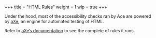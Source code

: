 +++
title = "HTML Rules"
weight = 1
wip = true
+++

Under the hood, most of the accessibility checks ran by Ace are powered by [aXe](https://github.com/dequelabs/axe-core), an engine for automated testing of HTML.

Refer to [aXe’s documentation](https://github.com/dequelabs/axe-core/blob/develop/doc/rule-descriptions.md) to see the complete of rules it runs.


